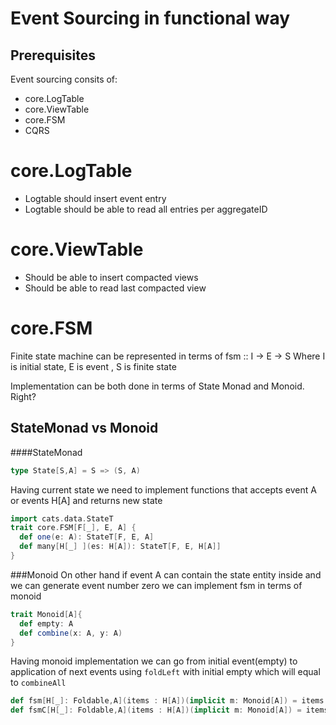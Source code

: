 # Event Sourcing in functional way

## Prerequisites
Event sourcing consits of: 
* core.LogTable
* core.ViewTable
* core.FSM 
* CQRS 

# core.LogTable
* Logtable should insert event entry
* Logtable should be able to read all entries per aggregateID

# core.ViewTable
* Should be able to insert compacted views
* Should be able to read last compacted view

# core.FSM
Finite state machine can be represented in terms of 
fsm :: I -> E -> S
Where I is initial state, E is event , S is finite state

Implementation can be both done in terms of State Monad and Monoid. Right?

## StateMonad vs Monoid
####StateMonad
```scala
type State[S,A] = S => (S, A)
```
Having current state we need to implement functions that accepts event A or events H[A] and returns new state
```scala
import cats.data.StateT
trait core.FSM[F[_], E, A] {
  def one(e: A): StateT[F, E, A]
  def many[H[_] ](es: H[A]): StateT[F, E, H[A]]
}
```

###Monoid
On other hand if  event A can contain the state entity inside and we can generate event number zero we can implement fsm in terms of monoid
```scala
trait Monoid[A]{
  def empty: A 
  def combine(x: A, y: A)
}
```
Having monoid implementation we can go from initial event(empty) to application of next events using  `foldLeft` with initial empty which will equal to `combineAll`
```scala
def fsm[H[_]: Foldable,A](items : H[A])(implicit m: Monoid[A]) = items.foldLeft(m.empty)((b,a) => m.combine(b,a))
def fsmC[H[_]: Foldable,A](items : H[A])(implicit m: Monoid[A]) = items.combineAll
```